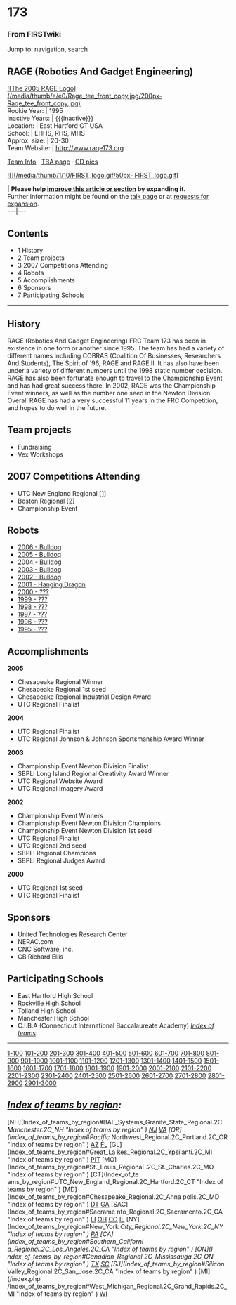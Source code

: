 # 173

### From FIRSTwiki

Jump to: navigation, search

RAGE (Robotics And Gadget Engineering)  
---  
[![The 2005 RAGE Logo](/media/thumb/e/e0/Rage_tee_front_copy.jpg/200px-
Rage_tee_front_copy.jpg)](Image:Rage_tee_front_copy.jpg "The 2005
RAGE Logo" )  
Rookie Year: | 1995  
Inactive Years: | {{{inactive}}}  
Location: | East Hartford CT USA  
School: | EHHS, RHS, MHS  
Approx. size: | 20-30  
Team Website: | <http://www.rage173.org>  
  
[Team Info](http://frclinks.appspot.com/t/173
"http://frclinks.appspot.com/t/173" ) · [TBA
page](http://www.thebluealliance.net/tbatv/team.php?team=173
"http://www.thebluealliance.net/tbatv/team.php?team=173" ) · [CD
pics](http://www.chiefdelphi.com/media/photos/tags/frc173
"http://www.chiefdelphi.com/media/photos/tags/frc173" )  
  
[![](/media/thumb/1/10/FIRST_logo.gif/50px-
FIRST_logo.gif)](Image:FIRST_logo.gif "" )

| **Please help [improve this article or
section](http://www.firstwiki.net/index.php?title=173&action=edit
"http://www.firstwiki.net/index.php?title=173&action=edit" ) by expanding
it.**  
Further information might be found on the [talk
page](/index.php?title=Talk:173&action=edit "Talk:173" ) or at [requests for
expansion](FIRSTwiki:Requests_for_expansion "FIRSTwiki:Requests for
expansion" ).  
---|---  
  
  

## Contents

  * 1 History
  * 2 Team projects
  * 3 2007 Competitions Attending
  * 4 Robots
  * 5 Accomplishments
  * 6 Sponsors
  * 7 Participating Schools  
---  
  

## History

RAGE (Robotics And Gadget Engineering) FRC Team 173 has been in existence in
one form or another since 1995. The team has had a variety of different names
including COBRAS (Coalition Of Businesses, Researchers And Students), The
Spirit of '96, RAGE and RAGE II. It has also have been under a variety of
different numbers until the 1998 static number decision. RAGE has also been
fortunate enough to travel to the Championship Event and has had great success
there. In 2002, RAGE was the Championship Event winners, as well as the number
one seed in the Newton Division. Overall RAGE has had a very successful 11
years in the FRC Competition, and hopes to do well in the future.


## Team projects

  * Fundraising 
  * Vex Workshops 


## 2007 Competitions Attending

  * UTC New England Regional [[1]](http://www.newenglandregional.org/ "http://www.newenglandregional.org/" )
  * Boston Regional [[2]](http://bostonfirst.org/ "http://bostonfirst.org/" )
  * Championship Event 


## Robots

  * [2006 - Bulldog](173_in_2006 "173 in 2006" )
  * [2005 - Bulldog](173_in_2005 "173 in 2005" )
  * [2004 - Bulldog](/index.php?title=173_in_2004&action=edit "173 in 2004" )
  * [2003 - Bulldog](/index.php?title=173_in_2003&action=edit "173 in 2003" )
  * [2002 - Bulldog](/index.php?title=173_in_2002&action=edit "173 in 2002" )
  * [2001 - Hanging Dragon](/index.php?title=173_in_2001&action=edit "173 in 2001" )
  * [2000 - ???](/index.php?title=173_in_2000&action=edit "173 in 2000" )
  * [1999 - ???](/index.php?title=173_in_1999&action=edit "173 in 1999" )
  * [1998 - ???](/index.php?title=173_in_1998&action=edit "173 in 1998" )
  * [1997 - ???](/index.php?title=173_in_1997&action=edit "173 in 1997" )
  * [1996 - ???](/index.php?title=173_in_1996&action=edit "173 in 1996" )
  * [1995 - ???](/index.php?title=173_in_1995&action=edit "173 in 1995" )


## Accomplishments

**2005**

  * Chesapeake Regional Winner 
  * Chesapeake Regional 1st seed 
  * Chesapeake Regional Industrial Design Award 
  * UTC Regional Finalist 

**2004**

  * UTC Regional Finalist 
  * UTC Regional Johnson &amp; Johnson Sportsmanship Award Winner 

**2003**

  * Championship Event Newton Division Finalist 
  * SBPLI Long Island Regional Creativity Award Winner 
  * UTC Regional Website Award 
  * UTC Regional Imagery Award 

**2002**

  * Championship Event Winners 
  * Championship Event Newton Division Champions 
  * Championship Event Newton Division 1st seed 
  * UTC Regional Finalist 
  * UTC Regional 2nd seed 
  * SBPLI Regional Champions 
  * SBPLI Regional Judges Award 

**2000**

  * UTC Regional 1st seed 
  * UTC Regional Finalist 


## Sponsors

  * United Technologies Research Center 
  * NERAC.com 
  * CNC Software, inc. 
  * CB Richard Ellis 


## Participating Schools

  * East Hartford High School 
  * Rockville High School 
  * Tolland High School 
  * Manchester High School 
  * C.I.B.A (Connecticut International Baccalaureate Academy) 
_[Index of teams](Index_of_teams "Index of teams" ):_  
---  
  
[1-100](Index_of_teams#1-100 "Index of teams" )
[101-200](Index_of_teams#101-200 "Index of teams" )
[201-300](Index_of_teams#201-300 "Index of teams" )
[301-400](Index_of_teams#301-400 "Index of teams" )
[401-500](Index_of_teams#401-500 "Index of teams" )
[501-600](Index_of_teams#501-600 "Index of teams" )
[601-700](Index_of_teams#601-700 "Index of teams" )
[701-800](Index_of_teams#701-800 "Index of teams" )
[801-900](Index_of_teams#801-900 "Index of teams" )
[901-1000](Index_of_teams#901-1000 "Index of teams" )
[1001-1100](Index_of_teams#1001-1100 "Index of teams" )
[1101-1200](Index_of_teams#1101-1200 "Index of teams" )
[1201-1300](Index_of_teams#1201-1300 "Index of teams" )
[1301-1400](Index_of_teams#1301-1400 "Index of teams" )
[1401-1500](Index_of_teams#1401-1500 "Index of teams" )
[1501-1600](Index_of_teams#1501-1600 "Index of teams" )
[1601-1700](Index_of_teams#1601-1700 "Index of teams" )
[1701-1800](Index_of_teams#1701-1800 "Index of teams" )
[1801-1900](Index_of_teams#1801-1900 "Index of teams" )
[1901-2000](Index_of_teams#1901-2000 "Index of teams" )
[2001-2100](Index_of_teams#2001-2100 "Index of teams" )
[2101-2200](Index_of_teams#2101-2200 "Index of teams" )
[2201-2300](Index_of_teams#2201-2300 "Index of teams" )
[2301-2400](Index_of_teams#2301-2400 "Index of teams" )
[2401-2500](Index_of_teams#2401-2500 "Index of teams" )
[2501-2600](Index_of_teams#2501-2600 "Index of teams" )
[2601-2700](Index_of_teams#2601-2700 "Index of teams" )
[2701-2800](Index_of_teams#2701-2800 "Index of teams" )
[2801-2900](Index_of_teams#2801-2900 "Index of teams" )
[2901-3000](Index_of_teams#2901-3000 "Index of teams" )  
  
_[Index of teams by region](Index_of_teams_by_region "Index of
teams by region" ):_  
---  
  
[NH](Index_of_teams_by_region#BAE_Systems_Granite_State_Regional.2C
_Manchester.2C_NH "Index of teams by region" )
[NJ](Index_of_teams_by_region#New_Jersey_Regional.2C_Trenton.2C_NJ
"Index of teams by region" )
[VA](Index_of_teams_by_region#NASA.2FVCU_Regional.2C_Richmond.2C_VA
"Index of teams by region" ) [OR](Index_of_teams_by_region#Pacific_
Northwest_Regional.2C_Portland.2C_OR "Index of teams by region" )
[AZ](Index_of_teams_by_region#Arizona_Regional.2C_Phoenix.2C_AZ
"Index of teams by region" )
[FL](Index_of_teams_by_region#Florida_Regional.2C_Orlando.2C_FL
"Index of teams by region" ) [GL](Index_of_teams_by_region#Great_La
kes_Regional.2C_Ypsilanti.2C_MI "Index of teams by region" ) [PIT](
Index_of_teams_by_region#Pittsburgh_Regional.2C_Pittsburgh.2C_PA "Index of
teams by region" ) [MO](Index_of_teams_by_region#St._Louis_Regional
.2C_St._Charles.2C_MO "Index of teams by region" ) [CT](Index_of_te
ams_by_region#UTC_New_England_Regional.2C_Hartford.2C_CT "Index of teams by
region" ) [MD](Index_of_teams_by_region#Chesapeake_Regional.2C_Anna
polis.2C_MD "Index of teams by region" )
[DT](Index_of_teams_by_region#Detroit_Regional.2C_Detroit.2C_MI
"Index of teams by region" )
[GA](Index_of_teams_by_region#Peachtree_Regional.2C_Duluth.2C_GA
"Index of teams by region" ) [SAC](Index_of_teams_by_region#Sacrame
nto_Regional.2C_Sacramento.2C_CA "Index of teams by region" ) [LI](
Index_of_teams_by_region#SBPLI_Long_Island_Regional.2C_Brentwood.2C_NY "Index
of teams by region" )
[OH](Index_of_teams_by_region#Buckeye_Regional.2C_Cleveland.2C_OH
"Index of teams by region" )
[CO](Index_of_teams_by_region#Colorado_Regional.2C_Denver.2C_CO
"Index of teams by region" )
[IL](Index_of_teams_by_region#Midwest_Regional.2C_Evanston.2C_IL
"Index of teams by region" ) [NY](Index_of_teams_by_region#New_York
_City_Regional.2C_New_York.2C_NY "Index of teams by region" ) [PA](
Index_of_teams_by_region#Philadelphia_Regional.2C_Philadelphia.2C_PA "Index of
teams by region" ) [CA](Index_of_teams_by_region#Southern_Californi
a_Regional.2C_Los_Angeles.2C_CA "Index of teams by region" ) [ON](I
ndex_of_teams_by_region#Canadian_Regional.2C_Mississauga.2C_ON "Index of teams
by region" )
[TX](Index_of_teams_by_region#Lone_Star_Regional.2C_Houston.2C_TX
"Index of teams by region" )
[SC](Index_of_teams_by_region#Palmetto_Regional.2C_Columbia.2C_SC
"Index of teams by region" ) [SJ](Index_of_teams_by_region#Silicon_
Valley_Regional.2C_San_Jose.2C_CA "Index of teams by region" ) [MI](/index.php
/Index_of_teams_by_region#West_Michigan_Regional.2C_Grand_Rapids.2C_MI "Index
of teams by region" )
[WI](Index_of_teams_by_region#Wisconsin_Regional.2C_Milwaukee.2C_WI
"Index of teams by region" )  
  
